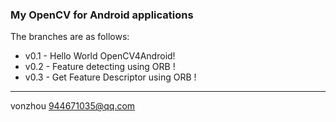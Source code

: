 
### My OpenCV for Android applications 

The branches are as follows:
* v0.1 - Hello World OpenCV4Android!
* v0.2 - Feature detecting using ORB !
* v0.3 - Get Feature Descriptor using ORB !




















-------------------
vonzhou
944671035@qq.com

